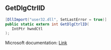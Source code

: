 ## GetDlgCtrlID

```csharp
[DllImport("user32.dll", SetLastError = true)]
public static extern int GetDlgCtrlID(
   IntPtr hwndCtl
);
```

Microsoft documentation: [Link](https://docs.microsoft.com/en-us/windows/win32/api/winuser/nf-winuser-getdlgctrlid)
